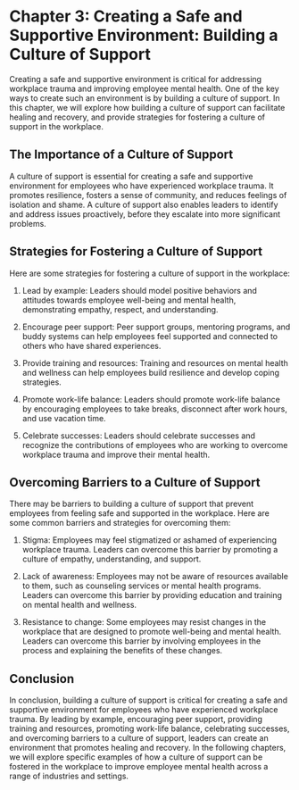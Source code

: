 Chapter 3: Creating a Safe and Supportive Environment: Building a Culture of Support
====================================================================================

Creating a safe and supportive environment is critical for addressing workplace trauma and improving employee mental health. One of the key ways to create such an environment is by building a culture of support. In this chapter, we will explore how building a culture of support can facilitate healing and recovery, and provide strategies for fostering a culture of support in the workplace.

The Importance of a Culture of Support
--------------------------------------

A culture of support is essential for creating a safe and supportive environment for employees who have experienced workplace trauma. It promotes resilience, fosters a sense of community, and reduces feelings of isolation and shame. A culture of support also enables leaders to identify and address issues proactively, before they escalate into more significant problems.

Strategies for Fostering a Culture of Support
---------------------------------------------

Here are some strategies for fostering a culture of support in the workplace:

1. Lead by example: Leaders should model positive behaviors and attitudes towards employee well-being and mental health, demonstrating empathy, respect, and understanding.

2. Encourage peer support: Peer support groups, mentoring programs, and buddy systems can help employees feel supported and connected to others who have shared experiences.

3. Provide training and resources: Training and resources on mental health and wellness can help employees build resilience and develop coping strategies.

4. Promote work-life balance: Leaders should promote work-life balance by encouraging employees to take breaks, disconnect after work hours, and use vacation time.

5. Celebrate successes: Leaders should celebrate successes and recognize the contributions of employees who are working to overcome workplace trauma and improve their mental health.

Overcoming Barriers to a Culture of Support
-------------------------------------------

There may be barriers to building a culture of support that prevent employees from feeling safe and supported in the workplace. Here are some common barriers and strategies for overcoming them:

1. Stigma: Employees may feel stigmatized or ashamed of experiencing workplace trauma. Leaders can overcome this barrier by promoting a culture of empathy, understanding, and support.

2. Lack of awareness: Employees may not be aware of resources available to them, such as counseling services or mental health programs. Leaders can overcome this barrier by providing education and training on mental health and wellness.

3. Resistance to change: Some employees may resist changes in the workplace that are designed to promote well-being and mental health. Leaders can overcome this barrier by involving employees in the process and explaining the benefits of these changes.

Conclusion
----------

In conclusion, building a culture of support is critical for creating a safe and supportive environment for employees who have experienced workplace trauma. By leading by example, encouraging peer support, providing training and resources, promoting work-life balance, celebrating successes, and overcoming barriers to a culture of support, leaders can create an environment that promotes healing and recovery. In the following chapters, we will explore specific examples of how a culture of support can be fostered in the workplace to improve employee mental health across a range of industries and settings.
